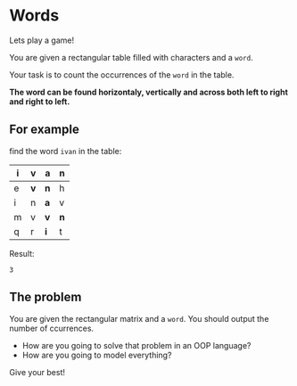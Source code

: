 # Words

Lets play a game!

You are given a rectangular table filled with characters and a `word`.

Your task is to count the occurrences of the `word` in the table.

**The word can be found horizontaly, vertically and across both left to right and right to left.**

## For example

find the word `ivan` in the table:

| i    | v     | a     | n     |
|---   |---    |---    |---    |
| e    | **v** | **n** | h     |
| i    | n     | **a** | v     |
| m    | v     | **v** | **n** |
| q    | r     | **i** | t     |

Result:

```
3
```

## The problem

You are given the rectangular matrix and a `word`. You should output the number of ccurrences.

* How are you going to solve that problem in an OOP language?
* How are you going to model everything?

Give your best!

